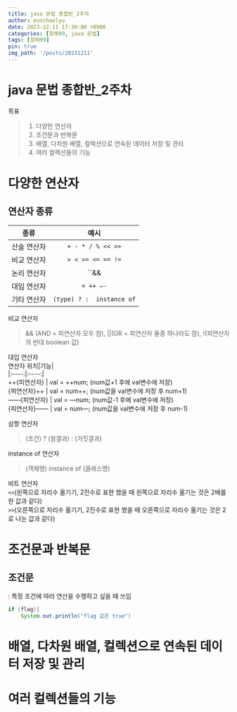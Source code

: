 ```yaml
---
title: java 문법 종합반_2주차
author: eunchaelyu
date: 2023-12-11 17:30:00 +0900
categories: [항해99, java 문법]
tags: [항해99]
pin: true
img_path: '/posts/20231211'
---
```


# java 문법 종합반_2주차    
  목표
> 1. 다양한 연산자 
> 2. 조건문과 반복문
> 3. 배열, 다차원 배열, 컬렉션으로 연속된 데이터 저장 및 관리
> 4. 여러 컬렉션들의 기능

# 다양한 연산자 
## 연산자 종류    
|종류|예시|    
|:----:|:----:|    
| 산술 연산자 | ``+ - * / % << >>``|     
| 비교 연산자 | ``> < >= <= == !=``|     
| 논리 연산자 | ``&& || !`` |     
| 대입 연산자 | ``= ++ —-``|     
| 기타 연산자 | ``(type) ? :  instance of``|     

  비교 연산자    
> && (AND = 피연산자 모두 참), ||(OR = 피연산자 둘중 하나라도 참),  !(피연산자의 반대 boolean 값)        

  대입 연산자    
연산자 위치|기능|    
|:----:|:----:|    
++{피연산자} | val = ++num; (num값+1 후에 val변수에 저장)    
{피연산자}++ | val = num++; (num값을 val변수에 저장 후 num+1)    
——{피연산자} | val = —num; (num값-1 후에 val변수에 저장)    
{피연산자}—— | val = num—; (num값을 val변수에 저장 후 num-1)    

  삼항 연산자    
> (조건) ? (참결과) : (거짓결과)        

  instance of 연산자    
> (객체명) instance of (클래스명)    

  비트 연산자    
    ``<<``(왼쪽으로 자리수 옮기기, 2진수로 표현 했을 때 왼쪽으로 자리수 옮기는 것은 2배를 한 값과 같다)    
    ``>>``(오른쪽으로 자리수 옮기기, 2진수로 표현 했을 때 오른쪽으로 자리수 옮기는 것은 2로 나눈 값과 같다)    


# 조건문과 반복문    
## 조건문    
: 특정 조건에 따라 연산을 수행하고 싶을 때 쓰임    
```java    
if (flag){
    System.out.println("flag 값은 true")
```



# 배열, 다차원 배열, 컬렉션으로 연속된 데이터 저장 및 관리


# 여러 컬렉션들의 기능 

